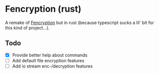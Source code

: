 # Fencryption (rust)

A remake of [Fencryption](https://github.com/valflrt/fencryption) but in rust (because typescript sucks a lil' bit for this kind of project...).

## Todo

- [x] Provide better help about commands
- [ ] Add default file encryption features
- [ ] Add io stream enc-/decryption features
